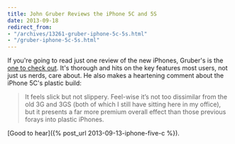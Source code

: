```yaml
---
title: John Gruber Reviews the iPhone 5C and 5S
date: 2013-09-18
redirect_from:
- "/archives/13261-gruber-iphone-5c-5s.html"
- "/gruber-iphone-5c-5s.html"
---
```



If you're going to read just one review of the new iPhones, Gruber's is the [one to check out](http://daringfireball.net/2013/09/the_iphone_5s_and_5c). It's thorough and hits on the key features most users, not just us nerds, care about. He also makes a heartening comment about the iPhone 5C's plastic build:

> It feels slick but not slippery. Feel-wise it’s not too dissimilar from the old 3G and 3GS (both of which I still have sitting here in my office), but it presents a far more premium overall effect than those previous forays into plastic iPhones.

[Good to hear]({% post_url 2013-09-13-iphone-five-c %}).
